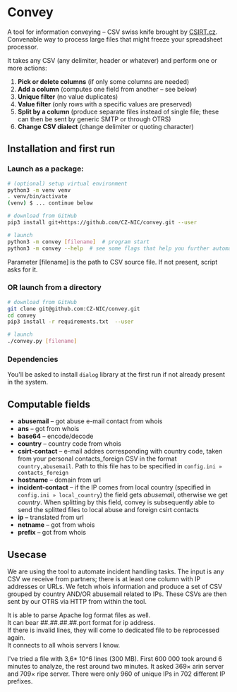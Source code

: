 # Convey

A tool for information conveying – CSV swiss knife brought by [CSIRT.cz](https://csirt.cz). Convenable way to process large files that might freeze your spreadsheet processor.

It takes any CSV (any delimiter, header or whatever) and perform one or more actions:

1) **Pick or delete columns** (if only some columns are needed)
2) **Add a column** (computes one field from another – see below)
3) **Unique filter** (no value duplicates)
4) **Value filter** (only rows with a specific values are preserved)
5) **Split by a column** (produce separate files instead of single file; these can then be sent by generic SMTP or through OTRS)
6) **Change CSV dialect** (change delimiter or quoting character)

## Installation and first run


### Launch as a package:

```bash
# (optional) setup virtual environment
python3 -m venv venv
. venv/bin/activate
(venv) $ ... continue below

# download from GitHub
pip3 install git+https://github.com/CZ-NIC/convey.git --user

# launch
python3 -m convey [filename]  # program start
python3 -m convey --help  # see some flags that help you further automating
```

Parameter [filename] is the path to CSV source file. If not present, script asks for it.

### OR launch from a directory

```bash
# download from GitHub
git clone git@github.com:CZ-NIC/convey.git
cd convey
pip3 install -r requirements.txt  --user

# launch
./convey.py [filename]
```

### Dependencies
You'll be asked to install `dialog` library at the first run if not already present in the system.

## Computable fields

* **abusemail** – got abuse e-mail contact from whois
* **ans** – got from whois
* **base64** – encode/decode
* **country** – country code from whois
* **csirt-contact** – e-mail addres corresponding with country code, taken from your personal contacts_foreign CSV in the format `country,abusemail`. Path to this file has to be specified in `config.ini » contacts_foreign`
* **hostname** – domain from url
* **incident-contact** – if the IP comes from local country (specified in `config.ini » local_country`) the field gets *abusemail*, otherwise we get *country*. When splitting by this field, convey is subsequently able to send the splitted files to local abuse and foreign csirt contacts 
* **ip** – translated from url
* **netname** – got from whois
* **prefix** – got from whois

## Usecase
We are using the tool to automate incident handling tasks. The input is any CSV we receive from partners; there is at least one column with IP addresses or URLs. We fetch whois information and produce a set of CSV grouped by country AND/OR abusemail related to IPs. These CSVs are then sent by our OTRS via HTTP from within the tool.
 
It is able to parse Apache log format files as well.  
It can bear ##.##.##.##.port format for ip address.  
If there is invalid lines, they will come to dedicated file to be reprocessed again.   
It connects to all whois servers I know.

I've tried a file with 3,6* 10^6 lines (300 MB). First 600 000 took around 6 minutes to analyze, the rest around two minutes. It asked 369× arin server and 709× ripe server. There were only 960 of unique IPs in 702 different IP prefixes.
